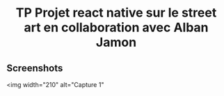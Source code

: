 
<h1 align="center">
TP Projet react native sur le street art en collaboration avec Alban Jamon
</h1>

## Screenshots

<img
		width="210"
		alt="Capture 1"
		<a href="https://zupimages.net/viewer.php?id=21/45/epnn.jpeg"><img src="https://zupimages.net/up/21/45/epnn.jpeg" alt="" /></a>
